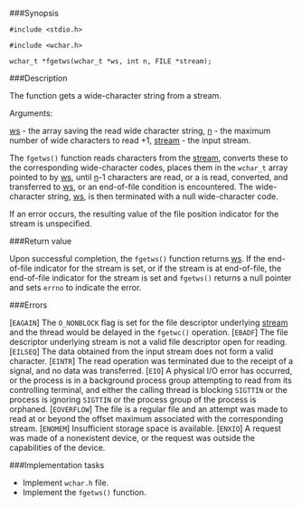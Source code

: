 ###Synopsis

`#include <stdio.h>`

`#include <wchar.h>`

`wchar_t *fgetws(wchar_t *ws, int n,
       FILE *stream);`

###Description

The function gets a wide-character string from a stream.
 
Arguments:

<u>ws</u> - the array saving the read wide character string,
<u>n</u> - the maximum number of wide characters to read +1,
<u>stream</u> - the input stream.

The `fgetws()` function reads characters from the <u>stream</u>, converts these to the corresponding wide-character codes, places them in the `wchar_t` array pointed to by <u>ws</u>, until <u>n</u>-1 characters are read, or a <newline> is read, converted, and transferred to <u>ws</u>, or an end-of-file condition is encountered. The wide-character string, <u>ws</u>, is then terminated with a null wide-character code.

If an error occurs, the resulting value of the file position indicator for the stream is unspecified.

###Return value

Upon successful completion, the `fgetws()` function returns <u>ws</u>. 
If the end-of-file indicator for the stream is set, or if the stream is at end-of-file, the end-of-file indicator for the stream is set and `fgetws()` returns a null pointer and sets `errno` to indicate the error. 

###Errors

[`EAGAIN`] The `O_NONBLOCK` flag is set for the file descriptor underlying <u>stream</u> and the thread would be delayed in the `fgetwc()` operation. 
[`EBADF`]  The file descriptor underlying stream is not a valid file descriptor open for reading. 
[`EILSEQ`] The data obtained from the input stream does not form a valid character.
[`EINTR`]  The read operation was terminated due to the receipt of a signal, and no data was transferred. 
[`EIO`]    A physical I/O error has occurred, or the process is in a background process group attempting to read from its controlling terminal, and either the calling thread is blocking `SIGTTIN` or the process is ignoring `SIGTTIN` or the process group of the process is orphaned.
[`EOVERFLOW`]  The file is a regular file and an attempt was made to read at or beyond the offset maximum associated with the corresponding stream. 
[`ENOMEM`] Insufficient storage space is available. 
[`ENXIO`]  A request was made of a nonexistent device, or the request was outside the capabilities of the device.

###Implementation tasks

* Implement `wchar.h` file. 
* Implement the `fgetws()` function.